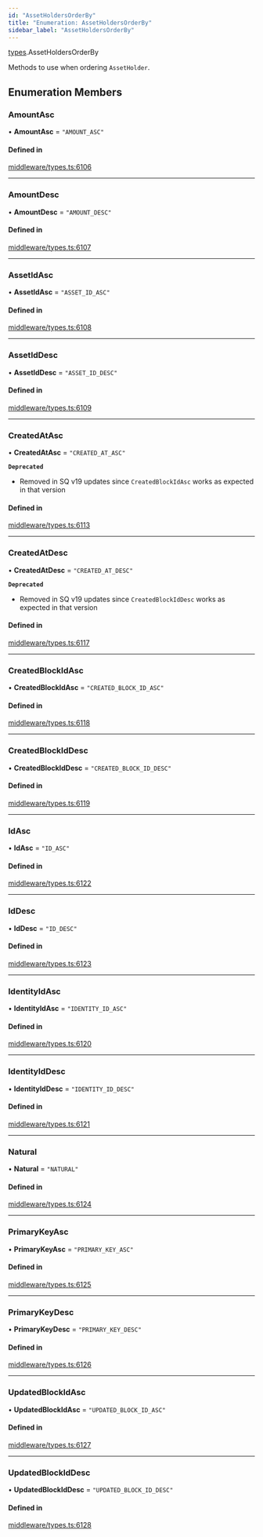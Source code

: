```yaml
---
id: "AssetHoldersOrderBy"
title: "Enumeration: AssetHoldersOrderBy"
sidebar_label: "AssetHoldersOrderBy"
---
```


[types](../../../modules/Types/Types.md).AssetHoldersOrderBy

Methods to use when ordering `AssetHolder`.

## Enumeration Members

### AmountAsc

• **AmountAsc** = ``"AMOUNT_ASC"``

#### Defined in

[middleware/types.ts:6106](https://github.com/PolymeshAssociation/polymesh-sdk/blob/f8a937f04/src/middleware/types.ts#L6106)

___

### AmountDesc

• **AmountDesc** = ``"AMOUNT_DESC"``

#### Defined in

[middleware/types.ts:6107](https://github.com/PolymeshAssociation/polymesh-sdk/blob/f8a937f04/src/middleware/types.ts#L6107)

___

### AssetIdAsc

• **AssetIdAsc** = ``"ASSET_ID_ASC"``

#### Defined in

[middleware/types.ts:6108](https://github.com/PolymeshAssociation/polymesh-sdk/blob/f8a937f04/src/middleware/types.ts#L6108)

___

### AssetIdDesc

• **AssetIdDesc** = ``"ASSET_ID_DESC"``

#### Defined in

[middleware/types.ts:6109](https://github.com/PolymeshAssociation/polymesh-sdk/blob/f8a937f04/src/middleware/types.ts#L6109)

___

### CreatedAtAsc

• **CreatedAtAsc** = ``"CREATED_AT_ASC"``

**`Deprecated`**

- Removed in SQ v19 updates since `CreatedBlockIdAsc` works as expected in that version

#### Defined in

[middleware/types.ts:6113](https://github.com/PolymeshAssociation/polymesh-sdk/blob/f8a937f04/src/middleware/types.ts#L6113)

___

### CreatedAtDesc

• **CreatedAtDesc** = ``"CREATED_AT_DESC"``

**`Deprecated`**

- Removed in SQ v19 updates since `CreatedBlockIdDesc` works as expected in that version

#### Defined in

[middleware/types.ts:6117](https://github.com/PolymeshAssociation/polymesh-sdk/blob/f8a937f04/src/middleware/types.ts#L6117)

___

### CreatedBlockIdAsc

• **CreatedBlockIdAsc** = ``"CREATED_BLOCK_ID_ASC"``

#### Defined in

[middleware/types.ts:6118](https://github.com/PolymeshAssociation/polymesh-sdk/blob/f8a937f04/src/middleware/types.ts#L6118)

___

### CreatedBlockIdDesc

• **CreatedBlockIdDesc** = ``"CREATED_BLOCK_ID_DESC"``

#### Defined in

[middleware/types.ts:6119](https://github.com/PolymeshAssociation/polymesh-sdk/blob/f8a937f04/src/middleware/types.ts#L6119)

___

### IdAsc

• **IdAsc** = ``"ID_ASC"``

#### Defined in

[middleware/types.ts:6122](https://github.com/PolymeshAssociation/polymesh-sdk/blob/f8a937f04/src/middleware/types.ts#L6122)

___

### IdDesc

• **IdDesc** = ``"ID_DESC"``

#### Defined in

[middleware/types.ts:6123](https://github.com/PolymeshAssociation/polymesh-sdk/blob/f8a937f04/src/middleware/types.ts#L6123)

___

### IdentityIdAsc

• **IdentityIdAsc** = ``"IDENTITY_ID_ASC"``

#### Defined in

[middleware/types.ts:6120](https://github.com/PolymeshAssociation/polymesh-sdk/blob/f8a937f04/src/middleware/types.ts#L6120)

___

### IdentityIdDesc

• **IdentityIdDesc** = ``"IDENTITY_ID_DESC"``

#### Defined in

[middleware/types.ts:6121](https://github.com/PolymeshAssociation/polymesh-sdk/blob/f8a937f04/src/middleware/types.ts#L6121)

___

### Natural

• **Natural** = ``"NATURAL"``

#### Defined in

[middleware/types.ts:6124](https://github.com/PolymeshAssociation/polymesh-sdk/blob/f8a937f04/src/middleware/types.ts#L6124)

___

### PrimaryKeyAsc

• **PrimaryKeyAsc** = ``"PRIMARY_KEY_ASC"``

#### Defined in

[middleware/types.ts:6125](https://github.com/PolymeshAssociation/polymesh-sdk/blob/f8a937f04/src/middleware/types.ts#L6125)

___

### PrimaryKeyDesc

• **PrimaryKeyDesc** = ``"PRIMARY_KEY_DESC"``

#### Defined in

[middleware/types.ts:6126](https://github.com/PolymeshAssociation/polymesh-sdk/blob/f8a937f04/src/middleware/types.ts#L6126)

___

### UpdatedBlockIdAsc

• **UpdatedBlockIdAsc** = ``"UPDATED_BLOCK_ID_ASC"``

#### Defined in

[middleware/types.ts:6127](https://github.com/PolymeshAssociation/polymesh-sdk/blob/f8a937f04/src/middleware/types.ts#L6127)

___

### UpdatedBlockIdDesc

• **UpdatedBlockIdDesc** = ``"UPDATED_BLOCK_ID_DESC"``

#### Defined in

[middleware/types.ts:6128](https://github.com/PolymeshAssociation/polymesh-sdk/blob/f8a937f04/src/middleware/types.ts#L6128)
